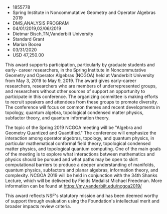 
* 1855778
* Spring Institute in Noncommutative Geometry and Operator Algebras 2019
* DMS,ANALYSIS PROGRAM
* 04/01/2019,02/06/2019
* Dietmar Bisch,TN,Vanderbilt University
* Standard Grant
* Marian Bocea
* 03/31/2020
* USD 47,250.00

This award supports participation, particularly by graduate students and early-
career researchers, in the Spring Institute in Noncommutative Geometry and
Operator Algebras (NCGOA) held at Vanderbilt University from May 3, 2019 to May
9, 2019. The award gives early-career researchers, researchers who are members
of underrepresented groups, and researchers without other sources of support an
opportunity to participate in this conference. The organizing committee is
making efforts to recruit speakers and attendees from these groups to promote
diversity. The conference will focus on common themes and recent developments in
topology, quantum algebra, topological condensed matter physics, subfactor
theory, and quantum information theory.

The topic of the Spring 2019 NCGOA meeting will be "Algebra and Geometry
Quantized and Quantified." The conference will emphasize the interaction among
operator algebras, topology, and quantum physics, in particular mathematical
conformal field theory, topological condensed matter physics, and topological
quantum computing. One of the main goals of the meeting is to explore what
interactions between mathematics and physics should be pursued and what paths
may be open to skirt computational barriers to produce a deeper understanding of
manifolds, quantum physics, subfactors and planar algebras, information theory,
and complexity. NCGOA 2019 will be held in conjunction with the 34th Shanks
Lecture, which will be delivered by Fields Medalist Michael Freedman. More
information can be found at https://my.vanderbilt.edu/ncgoa2019/

This award reflects NSF's statutory mission and has been deemed worthy of
support through evaluation using the Foundation's intellectual merit and broader
impacts review criteria.
